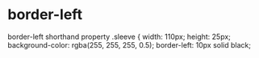 # border-left
border-left shorthand property
.sleeve {
  width: 110px;
  height: 25px;
  background-color: rgba(255, 255, 255, 0.5);
    border-left: 10px solid black;

